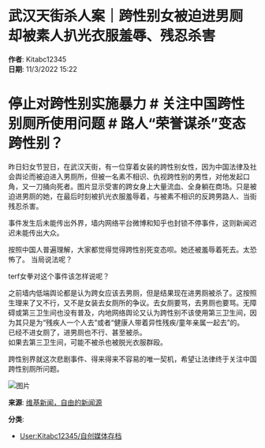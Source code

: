 # 武汉天街杀人案｜跨性别女被迫进男厕 却被素人扒光衣服羞辱、残忍杀害

**作者**: Kitabc12345  
**日期**: 11/3/2022 15:22  

# 停止对跨性别实施暴力 # 关注中国跨性别厕所使用问题 # 路人“荣誉谋杀”变态跨性别？

昨日妇女节翌日，在武汉天街，有一位穿着女装的跨性别女性，因为中国法律及社会舆论而被迫进入男厕所，但被一名素不相识、仇视跨性别的男性，对他发起口角，又一刀捅向死者。图片显示受害的跨女身上大量流血、全身躺在商场。只是被迫进男厕的她，在最后时刻被扒光衣服羞辱着，与被素不相识的反跨男路人、当街残忍杀害。

事件发生后未能传出外界，墙内网络平台微博和知乎也封锁不停事件，这则新闻迟迟未能传出大众。

按照中国人普遍理解，大家都觉得觉得跨性别死变态呗。她还被羞辱着死去。太恐怖了。 当局说法呢？

terf女拳对这个事件该怎样说呢？

之前墙内低端舆论都是认为跨女应该去男厕，但是结果现在进男厕被杀了。这按照生理来了又不行，又不是女装去女厕所的争议。去女厕要骂，去男厕也要骂。无障碍或第三卫生间也没有普及，内地网络舆论又认为跨性别不该使用第三卫生间，因为其只是为“残疾人一个人去”或者“健康人带着异性残疾/童年亲属一起去”的。  
已经不进女厕了，进男厕也不行、甚至被杀。  
如果去第三卫生间，可能不被杀也被脱光衣服群殴。

跨性别界就这次悲剧事件、得来得来不容易的唯一契机，希望让法律终于关注中国跨性别厕所问题。

![图片](https://login.wikimedia.org/wiki/Special:CentralAutoLogin/start?type=1x1)

**来源**: [维基新闻，自由的新闻源](https://zh.wikinews.org/w/index.php?title=User:Kitabc12345/武汉天街杀人案｜跨性别女被迫进男厕_却被素人扒光衣服羞辱、残忍杀害&oldid=221376)  

**分类**:  
- [User:Kitabc12345/自创媒体存档](https://zh.wikinews.org/wiki/Category:User:Kitabc12345/%E8%87%AA%E5%89%B5%E5%AA%92%E9%AB%94%E5%AD%98%E6%AA%94)  